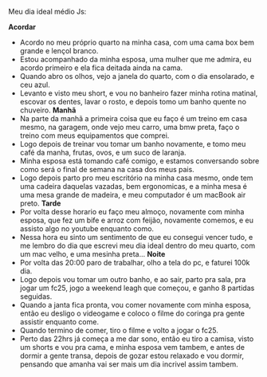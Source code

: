 Meu dia ideal médio Js: 

**Acordar**
- Acordo no meu próprio quarto na minha casa, com uma cama box bem grande e lençol branco. 
- Estou acompanhado da minha esposa, uma mulher que me admira, eu acordo primeiro e ela fica deitada ainda na cama. 
- Quando abro os olhos, vejo a janela do quarto, com o dia ensolarado, e ceu azul. 
- Levanto e visto meu short, e vou no banheiro fazer minha rotina matinal, escovar os dentes, lavar o rosto, e depois tomo um banho quente no chuveiro.
**Manhã**
- Na parte da manhã a primeira coisa que eu faço é um treino em casa mesmo, na garagem, onde vejo meu carro, uma bmw preta, faço o treino com meus equipamentos que comprei. 
- Logo depois de treinar vou tomar um banho novamente, e tomo meu café da manha, frutas, ovos, e um suco de laranja.
- Minha esposa está tomando café comigo, e estamos conversando sobre como será o final de semana na casa dos meus pais.
- Logo depois parto pro meu escritório na minha casa mesmo, onde tem uma cadeira daquelas vazadas, bem ergonomicas, e a minha mesa é uma mesa grande de madeira, e meu computador é um macBook air preto. 
**Tarde**
- Por volta desse horario eu faço meu almoço, novamente com minha esposa, que fez um bife e arroz com feijão, novamente comemos, e eu assisto algo no youtube enquanto como. 
- Nessa hora eu sinto um sentimento de que eu consegui vencer tudo, e me lembro do dia que escrevi meu dia ideal dentro do meu quarto, com um mac velho, e uma mesinha preta... 
**Noite**
- Por volta das 20:00 paro de trabalhar, olho a tela do pc, e faturei 100k dia. 
- Logo depois vou tomar um outro banho,  e ao sair, parto pra sala, pra jogar um fc25, jogo a weekend leagh que começou, e ganho 8 partidas seguidas. 
- Quando a janta fica pronta, vou comer novamente com minha esposa, então eu desligo o videogame e coloco o filme do coringa pra gente assistir enquanto come.
- Quando termino de comer, tiro o filme e volto a jogar o fc25. 
- Perto das 22hrs já começa a me dar sono, então eu tiro a camisa, visto um shorts e vou pra cama, e minha esposa vem tambem, e antes de dormir a gente transa, depois de gozar estou relaxado e vou dormir, pensando que amanha vai ser mais um dia incrivel assim tambem.

